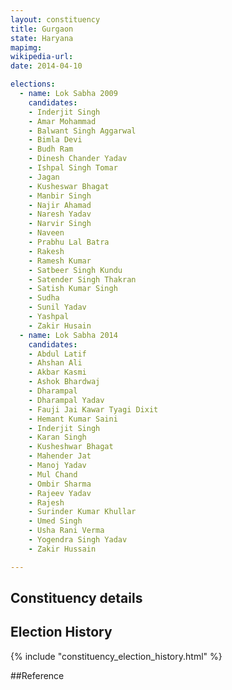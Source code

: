 ```yaml
---
layout: constituency
title: Gurgaon
state: Haryana
mapimg: 
wikipedia-url: 
date: 2014-04-10

elections: 
  - name: Lok Sabha 2009
    candidates: 
    - Inderjit Singh 
    - Amar Mohammad 
    - Balwant Singh Aggarwal 
    - Bimla Devi 
    - Budh Ram 
    - Dinesh Chander Yadav 
    - Ishpal Singh Tomar 
    - Jagan 
    - Kusheswar Bhagat 
    - Manbir Singh 
    - Najir Ahamad 
    - Naresh Yadav 
    - Narvir Singh 
    - Naveen 
    - Prabhu Lal Batra 
    - Rakesh 
    - Ramesh Kumar 
    - Satbeer Singh Kundu 
    - Satender Singh Thakran 
    - Satish Kumar Singh 
    - Sudha 
    - Sunil Yadav 
    - Yashpal 
    - Zakir Husain  
  - name: Lok Sabha 2014
    candidates: 
    - Abdul Latif 
    - Ahshan Ali 
    - Akbar Kasmi 
    - Ashok Bhardwaj 
    - Dharampal 
    - Dharampal Yadav 
    - Fauji Jai Kawar Tyagi Dixit 
    - Hemant Kumar Saini 
    - Inderjit Singh 
    - Karan Singh 
    - Kusheshwar Bhagat 
    - Mahender Jat 
    - Manoj Yadav 
    - Mul Chand 
    - Ombir Sharma 
    - Rajeev Yadav 
    - Rajesh 
    - Surinder Kumar Khullar 
    - Umed Singh 
    - Usha Rani Verma 
    - Yogendra Singh Yadav 
    - Zakir Hussain  

---
```


## Constituency details


## Election History
{% include "constituency_election_history.html" %}

##Reference
